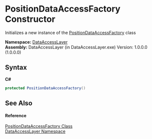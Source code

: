 # PositionDataAccessFactory Constructor 
 

Initializes a new instance of the <a href="0028d21c-550d-fb2d-1bac-7da350886db7">PositionDataAccessFactory</a> class

**Namespace:**&nbsp;<a href="a7c61f8d-f057-3930-35a0-27e5c277cc0e">DataAccessLayer</a><br />**Assembly:**&nbsp;DataAccessLayer (in DataAccessLayer.exe) Version: 1.0.0.0 (1.0.0.0)

## Syntax

**C#**<br />
``` C#
protected PositionDataAccessFactory()
```


## See Also


#### Reference
<a href="0028d21c-550d-fb2d-1bac-7da350886db7">PositionDataAccessFactory Class</a><br /><a href="a7c61f8d-f057-3930-35a0-27e5c277cc0e">DataAccessLayer Namespace</a><br />